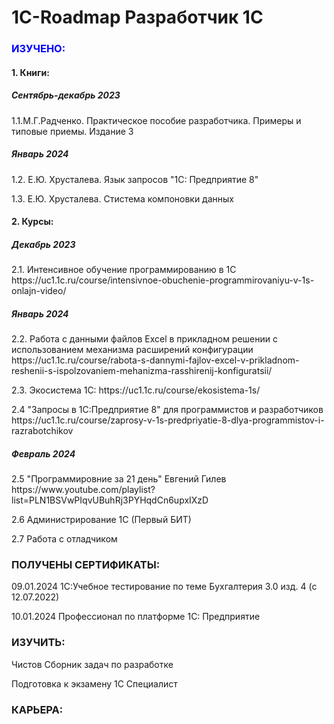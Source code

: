 # 1C-Roadmap Разработчик 1С
<h3><font color = "blue">ИЗУЧЕНО:</font></h3>

<h4>1. Книги:</h4>
   
<h5>Сентябрь-декабрь 2023</h5><p>
1.1.М.Г.Радченко. Практическое пособие разработчика. Примеры и типовые приемы. Издание 3<p>

<h5>Январь 2024</h5><p>
1.2. Е.Ю. Хрусталева. Язык запросов "1С: Предприятие 8"<p>
1.3. Е.Ю. Хрусталева. Стистема компоновки данных<p>
   
<h4>2. Курсы:</h4>
   
<h5>Декабрь 2023</h5><p>
2.1. Интенсивное обучение программированию в 1С https://uc1.1c.ru/course/intensivnoe-obuchenie-programmirovaniyu-v-1s-onlajn-video/<p>

<h5>Январь 2024</h5><p>
2.2. Работа с данными файлов Excel в прикладном решении с использованием механизма расширений конфигурации https://uc1.1c.ru/course/rabota-s-dannymi-fajlov-excel-v-prikladnom-reshenii-s-ispolzovaniem-mehanizma-rasshirenij-konfiguratsii/<p>
2.3. Экосистема 1С: https://uc1.1c.ru/course/ekosistema-1s/<p>
2.4 "Запросы в 1С:Предприятие 8" для программистов и разработчиков  https://uc1.1c.ru/course/zaprosy-v-1s-predpriyatie-8-dlya-programmistov-i-razrabotchikov<p>

<h5>Февраль 2024</h5><p>
2.5 "Программировние за 21 день" Евгений Гилев https://www.youtube.com/playlist?list=PLN1BSVwPIqvUBuhRj3PYHqdCn6upxIXzD<p>
2.6 Администрирование 1С (Первый БИТ)<p>
2.7 Работа с отладчиком<p><p>


<h3>ПОЛУЧЕНЫ СЕРТИФИКАТЫ:</h3>

09.01.2024 1С:Учебное тестирование по теме Бухгалтерия 3.0 изд. 4 (с 12.07.2022)<p>
10.01.2024 Профессионал по платформе 1С: Предприятие<p>
   
<h3>ИЗУЧИТЬ:</h3>

Чистов Сборник задач по разработке<p>
Подготовка к экзамену 1С Специалист<p>

<h3>КАРЬЕРА:</h3>

